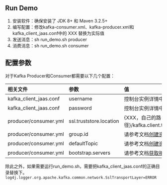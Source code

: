 ## Run Demo
1. 安装软件：确保安装了 JDK 8+ 和 Maven 3.2.5+
2. 编写配置：修改kafka-consumer.xml、kafka-producer.xml和kafka_client_jaas.conf中的 XXX 替换为实际值
3. 发送消息：sh run_demo.sh producer
4. 消费消息：sh run_demo.sh consumer

## 配置参数
对于Kafka Producer和Consumer都需要以下几个配置：

|相关文件|参数|值|
|:--|:--|:--|
|kafka_client_jaas.conf|username|控制台实例详情中的用户名|
|kafka_client_jaas.conf|password|控制台实例详情中的密码|
|producer/consumer.yml|ssl.truststore.location|{XXX，自己的路径}/kafka.client.truststore.jks|
|producer/consumer.yml|group.id|请参考文档[创建资源](https://help.aliyun.com/document_detail/68328.html?spm=a2c4g.11186623.6.549.xvKAt6)|
|producer/consumer.yml|defaultTopic|请参考文档[创建资源](https://help.aliyun.com/document_detail/68328.html?spm=a2c4g.11186623.6.549.xvKAt6)|
|producer/consumer.yml|bootstrap.servers|请参考文档[获取接入点](https://help.aliyun.com/document_detail/68342.html?spm=a2c4g.11186623.6.554.X2a7Ga)|

除此之外，如果需要运行run_demo.sh，需要把kafka_client_jaas.conf的正确目录替换下。
`log4j.logger.org.apache.kafka.common.network.SslTransportLayer=ERROR`



	






